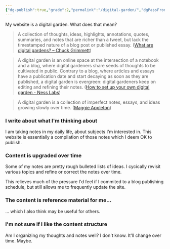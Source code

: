 ```yaml
---
{"dg-publish":true,"grade":2,"permalink":"/digital-garden/","dgPassFrontmatter":true}
---
```



My website is a digital garden. What does that mean?

> A collection of thoughts, ideas, highlights, annotations, quotes, summaries, and notes that are richer than a tweet, but lack the timestamped nature of a blog post or published essay. ([What are digital gardens? – Chuck Grimmett](https://cagrimmett.com/notes/2020/11/08/what-are-digital-gardens/))

> A digital garden is an online space at the intersection of a notebook and a blog, where digital gardeners share seeds of thoughts to be cultivated in public. Contrary to a blog, where articles and essays have a publication date and start decaying as soon as they are published, a digital garden is evergreen: digital gardeners keep on editing and refining their notes. ([How to set up your own digital garden - Ness Labs](https://nesslabs.com/digital-garden-set-up))

> A digital garden is a collection of imperfect notes, essays, and ideas growing slowly over time. ([Maggie Appleton](https://maggieappleton.com/))

### I write about what I'm thinking about

I am taking notes in my daily life, about subjects I'm interested in. This website is essentially a compilation of those notes which I deem OK to publish.

### Content is upgraded over time

Some of my notes are pretty rough bulleted lists of ideas. I cycically revisit various topics and refine or correct the notes over time.

This relieves much of the pressure I'd feel if I commited to a blog publishing schedule, but still allows me to frequently update the site.

### The content is reference material for me...

... which I also think may be useful for others.

### I'm not sure if I like the content structure

Am I organizing my thoughts and notes well? I don't know. It'll change over time. Maybe.

